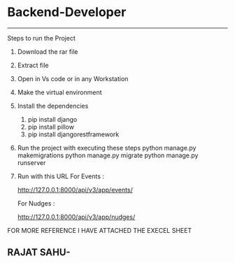 # Backend-Developer

--------------------------------------------------------------------------------------------------------------------------------------

Steps to run the Project

1. Download the rar file 
2. Extract file
3. Open in Vs code or in any Workstation
4. Make the virtual environment
5. Install the dependencies
    1. pip install django
    2. pip install pillow
    3. pip install djangorestframework
    
6. Run the project with executing these steps
    python manage.py makemigrations
    python manage.py migrate
    python manage.py runserver
    
7. Run with this URL
   For Events :
  
   http://127.0.0.1:8000/api/v3/app/events/
   
   For Nudges :
   
   http://127.0.0.1:8000/api/v3/app/nudges/
   

FOR MORE REFERENCE I HAVE ATTACHED THE EXECEL SHEET

RAJAT SAHU-
--------------------------------------------------------------------------------------------------------------------------------------
